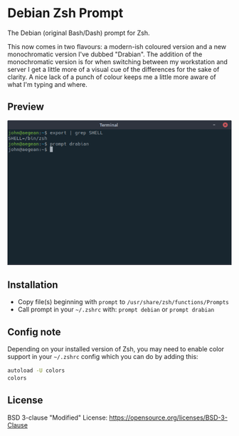 # Debian Zsh Prompt

The Debian (original Bash/Dash) prompt for Zsh.

This now comes in two flavours: a modern-ish coloured version and a new
monochromatic version I've dubbed "Drabian". The addition of the monochromatic
version is for when switching between my workstation and server I get a little
more of a visual cue of the differences for the sake of clarity. A nice lack
of a punch of colour keeps me a little more aware of what I'm typing and where.

## Preview

![](https://raw.githubusercontent.com/wjmcknight/zsh-prompt-debian/master/preview.png)

## Installation

- Copy file(s) beginning with `prompt` to `/usr/share/zsh/functions/Prompts`
- Call prompt in your `~/.zshrc` with: `prompt debian` or `prompt drabian`

## Config note

Depending on your installed version of Zsh, you may need to enable color 
support in your `~/.zshrc` config which you can do by adding this:

```bash
autoload -U colors
colors
```

## License

BSD 3-clause "Modified" License: https://opensource.org/licenses/BSD-3-Clause
